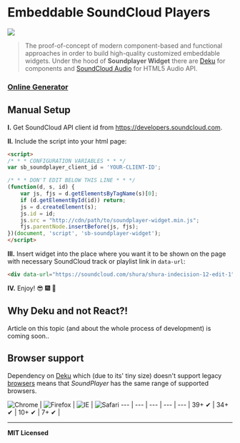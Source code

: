 # Embeddable SoundCloud Players

![](http://img.shields.io/badge/Status-Work%20In%20Progress-FA572C.svg?style=flat-square)

> The proof-of-concept of modern component-based and functional approaches in order to build high-quality customized embeddable widgets. Under the hood of **Soundplayer Widget**  there are [Deku](https://github.com/segmentio/deku) for components and [SoundCloud Audio](https://github.com/voronianski/soundcloud-audio.js) for HTML5 Audio API.

### [Online Generator](http://labs.voronianski.com/soundplayer-widget-generator)

## Manual Setup 

**I.** Get SoundCloud API client id from https://developers.soundcloud.com.

**II.** Include the script into your html page:

```html
<script>
/* * * CONFIGURATION VARIABLES * * */
var sb_soundplayer_client_id = 'YOUR-CLIENT-ID';

/* * * DON'T EDIT BELOW THIS LINE * * */
(function(d, s, id) {
    var js, fjs = d.getElementsByTagName(s)[0];
    if (d.getElementById(id)) return;
    js = d.createElement(s);
    js.id = id;
    js.src = "http://cdn/path/to/soundplayer-widget.min.js";
    fjs.parentNode.insertBefore(js, fjs);
})(document, 'script', 'sb-soundplayer-widget');
</script>
```

**III.** Insert widget into the place where you want it to be shown on the page with necessary SoundCloud track or playlist link in `data-url`:

```html
<div data-url="https://soundcloud.com/shura/shura-indecision-12-edit-1"></div>
```

**IV.** Enjoy! :sunglasses: :fireworks: :dancer:

## Why Deku and not React?!

Article on this topic (and about the whole process of development) is coming soon..

## Browser support

Dependency on [Deku](https://github.com/segmentio/deku) which (due to its' tiny size) doesn't support legacy [browsers](https://github.com/segmentio/deku/#tests) means that _SoundPlayer_ has the same range of supported browsers.

![Chrome](https://raw.github.com/alrra/browser-logos/master/chrome/chrome_48x48.png) | ![Firefox](https://raw.github.com/alrra/browser-logos/master/firefox/firefox_48x48.png) | ![IE](https://raw.github.com/alrra/browser-logos/master/internet-explorer/internet-explorer_48x48.png) | ![Safari](https://raw.github.com/alrra/browser-logos/master/safari/safari_48x48.png)
--- | --- | --- | --- | --- |
39+ ✔ | 34+ ✔ | 10+ ✔ | 7+ ✔ |

---

**MIT Licensed**
